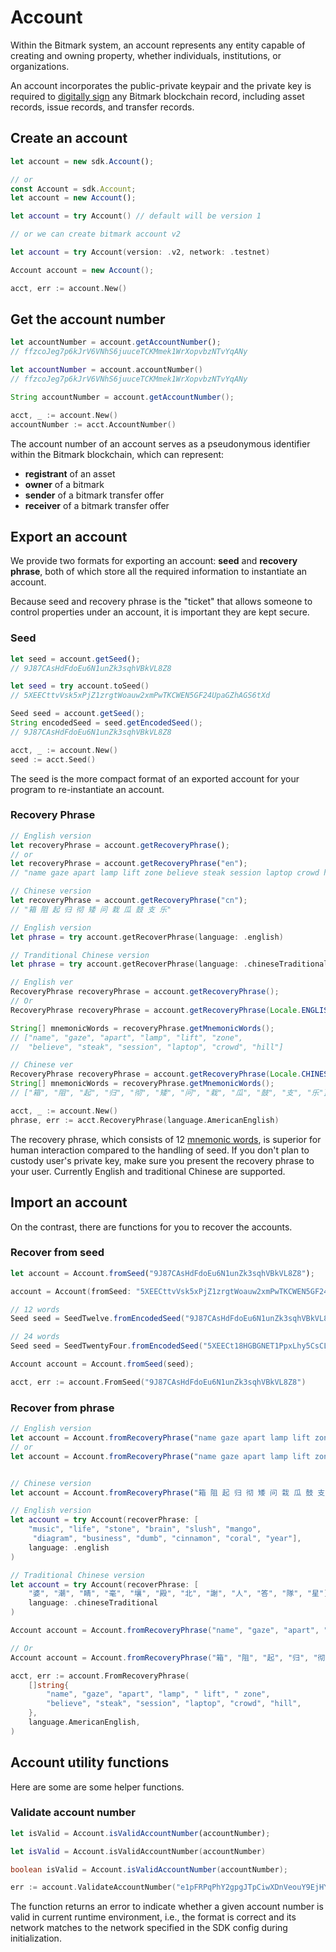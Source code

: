 # Account

Within the Bitmark system, an account represents any entity capable of creating and owning property, whether individuals, institutions, or organizations. 

An account incorporates the public-private keypair and the private key is required to [digitally sign](https://en.wikipedia.org/wiki/Digital_signature) any Bitmark blockchain record, including asset records, issue records, and transfer records.

## Create an account

```javascript
let account = new sdk.Account();

// or
const Account = sdk.Account;
let account = new Account();

```

```swift
let account = try Account() // default will be version 1

// or we can create bitmark account v2

let account = try Account(version: .v2, network: .testnet)
```

```java
Account account = new Account();
```

```go
acct, err := account.New()
```

## Get the account number

```javascript
let accountNumber = account.getAccountNumber();
// ffzcoJeg7p6kJrV6VNhS6juuceTCKMmek1WrXopvbzNTvYqANy
```

```swift
let accountNumber = account.accountNumber()
// ffzcoJeg7p6kJrV6VNhS6juuceTCKMmek1WrXopvbzNTvYqANy
```

```java
String accountNumber = account.getAccountNumber();
```

```go
acct, _ := account.New()
accountNumber := acct.AccountNumber()
```

The account number of an account serves as a pseudonymous identifier within the Bitmark blockchain, which can represent:

- **registrant** of an asset
- **owner** of a bitmark
- **sender** of a bitmark transfer offer
- **receiver** of a bitmark transfer offer

## Export an account

We provide two formats for exporting an account: **seed** and **recovery phrase**, both of which store all the required information to instantiate an account.

<aside class="warning">
Because seed and recovery phrase is the "ticket" that allows someone to control properties under an account, it is important they are kept secure.
</aside>

### Seed

```javascript
let seed = account.getSeed();
// 9J87CAsHdFdoEu6N1unZk3sqhVBkVL8Z8
```

```swift
let seed = try account.toSeed()
// 5XEECttvVsk5xPjZ1zrgtWoauw2xmPwTKCWEN5GF24UpaGZhAGS6tXd
```

```java
Seed seed = account.getSeed();
String encodedSeed = seed.getEncodedSeed();
// 9J87CAsHdFdoEu6N1unZk3sqhVBkVL8Z8
```

```go
acct, _ := account.New()
seed := acct.Seed()
```

The seed is the more compact format of an exported account for your program to re-instantiate an account.

### Recovery Phrase

```javascript
// English version
let recoveryPhrase = account.getRecoveryPhrase();
// or 
let recoveryPhrase = account.getRecoveryPhrase("en");
// "name gaze apart lamp lift zone believe steak session laptop crowd hill"

// Chinese version
let recoveryPhrase = account.getRecoveryPhrase("cn");
// "箱 阻 起 归 彻 矮 问 栽 瓜 鼓 支 乐"
```

```swift
// English version
let phrase = try account.getRecoverPhrase(language: .english)

// Tranditional Chinese version
let phrase = try account.getRecoverPhrase(language: .chineseTraditional)
```

```java
// English ver
RecoveryPhrase recoveryPhrase = account.getRecoveryPhrase();
// Or
RecoveryPhrase recoveryPhrase = account.getRecoveryPhrase(Locale.ENGLISH);

String[] mnemonicWords = recoveryPhrase.getMnemonicWords();
// ["name", "gaze", "apart", "lamp", "lift", "zone",
//  "believe", "steak", "session", "laptop", "crowd", "hill"]

// Chinese ver
RecoveryPhrase recoveryPhrase = account.getRecoveryPhrase(Locale.CHINESE);
String[] mnemonicWords = recoveryPhrase.getMnemonicWords();
// ["箱", "阻", "起", "归", "彻", "矮", "问", "栽", "瓜", "鼓", "支", "乐"]
```

```go
acct, _ := account.New()
phrase, err := acct.RecoveryPhrase(language.AmericanEnglish)
```

The recovery phrase, which consists of 12 [mnemonic words](https://github.com/bitcoin/bips/blob/master/bip-0039.mediawiki), is superior for human interaction compared to the handling of seed. If you don't plan to custody user's private key, make sure you present the recovery phrase to your user. Currently English and traditional Chinese are supported.

## Import an account

On the contrast, there are functions for you to recover the accounts.

### Recover from seed

```javascript
let account = Account.fromSeed("9J87CAsHdFdoEu6N1unZk3sqhVBkVL8Z8");
```

```swift
account = Account(fromSeed: "5XEECttvVsk5xPjZ1zrgtWoauw2xmPwTKCWEN5GF24UpaGZhAGS6tXd")
```

```java
// 12 words
Seed seed = SeedTwelve.fromEncodedSeed("9J87CAsHdFdoEu6N1unZk3sqhVBkVL8Z8");

// 24 words
Seed seed = SeedTwentyFour.fromEncodedSeed("5XEECt18HGBGNET1PpxLhy5CsCLG9jnmM6Q8QGF4U2yGb1DABXZsVeD");

Account account = Account.fromSeed(seed);
```

```go
acct, err := account.FromSeed("9J87CAsHdFdoEu6N1unZk3sqhVBkVL8Z8")
```

### Recover from phrase

```javascript
// English version
let account = Account.fromRecoveryPhrase("name gaze apart lamp lift zone believe steak session laptop crowd hill");
// or
let account = Account.fromRecoveryPhrase("name gaze apart lamp lift zone believe steak session laptop crowd hill", "en");


// Chinese version
let account = Account.fromRecoveryPhrase("箱 阻 起 归 彻 矮 问 栽 瓜 鼓 支 乐", "cn");
```

```swift
// English version
let account = try Account(recoverPhrase: [
    "music", "life", "stone", "brain", "slush", "mango",
     "diagram", "business", "dumb", "cinnamon", "coral", "year"],
    language: .english
)

// Traditional Chinese version
let account = try Account(recoverPhrase: [
    "婆", "潮", "睛", "毫", "壤", "殿", "北", "謝", "人", "答", "隊", "星"],
    language: .chineseTraditional
)
```

```java
Account account = Account.fromRecoveryPhrase("name", "gaze", "apart", "lamp", "lift", "zone", "believe", "steak", "session", "laptop", "crowd", "hill"); // English

// Or 
Account account = Account.fromRecoveryPhrase("箱", "阻", "起", "归", "彻", "矮", "问", "栽", "瓜", "鼓", "支", "乐"); // Chinese

```

```go
acct, err := account.FromRecoveryPhrase(
    []string{
        "name", "gaze", "apart", "lamp", " lift", " zone",
        "believe", "steak", "session", "laptop", "crowd", "hill",
    },
    language.AmericanEnglish,
)
```

## Account utility functions

Here are some are some helper functions.

### Validate account number

```javascript
let isValid = Account.isValidAccountNumber(accountNumber);
```

```swift
let isValid = Account.isValidAccountNumber(accountNumber)
```

```java
boolean isValid = Account.isValidAccountNumber(accountNumber);
```

```go
err := account.ValidateAccountNumber("e1pFRPqPhY2gpgJTpCiwXDnVeouY9EjHY6STtKwdN6Z4bp4sog")
```

The function returns an error to indicate whether a given account number is valid in current runtime environment, i.e.,
the format is correct and its network matches to the network specified in the SDK config during initialization.
